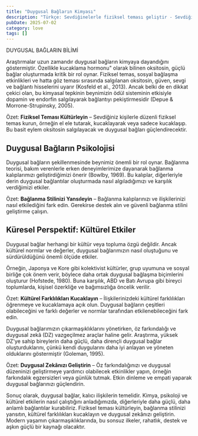 ```yaml
---
title: "Duygusal Bağların Kimyası"
description: "Türkçe: Sevdiğinelerle fiziksel teması geliştir - Sevdiğinlerle düzenli olarak el ele tutuş, kuca..."
pubDate: 2025-07-02
category: love
tags: []
---
```


DUYGUSAL BAĞLARIN BİLİMİ

Araştırmalar uzun zamandır duygusal bağların kimyaya dayandığını göstermiştir. Özellikle kucaklama hormonu" olarak bilinen oksitosin, güçlü bağlar oluşturmada kritik bir rol oynar. Fiziksel temas, sosyal bağlaşma etkinlikleri ve hatta göz teması sırasında salgılanan oksitosin, güven, sevgi ve bağlantı hisselerini uyarır (Kosfeld et al., 2013). Ancak belki de en dikkat çekici olan, bu kimyasal tepkinin beynimizin ödül sisteminin etkisiyle dopamin ve endorfin salgılayarak bağlantıyı pekiştirmesidir (Depue & Morrone-Strupinsky, 2005).

Özet: **Fiziksel Teması Kültürleyin** – Sevdiğiniz kişilerle düzenli fiziksel temas kurun, örneğin el ele tutarak, kucaklayarak veya sadece kucaklaşıp. Bu basit eylem oksitosin salgılayacak ve duygusal bağları güçlendirecektir.

## **Duygusal Bağların Psikolojisi**

Duygusal bağların şekillenmesinde beynimiz önemli bir rol oynar. Bağlanma teorisi, bakım verenlerle erken deneyimlerimize dayanarak bağlanma kalıplarımızı geliştirdiğimizi önerir (Bowlby, 1969). Bu kalıplar, diğerleriyle derin duygusal bağlantılar oluşturmada nasıl algıladığımızı ve karşılık verdiğimizi etkiler.

Özet: **Bağlanma Stilinizi Yansıleyin** – Bağlanma kalıplarınızı ve ilişkilerinizi nasıl etkilediğini fark edin. Gerekirse destek alın ve güvenli bağlanma stilini geliştirme çalışın.

## **Küresel Perspektif: Kültürel Etkiler**

Duygusal bağlar herhangi bir kültür veya topluma özgü değildir. Ancak kültürel normlar ve değerler, duygusal bağlarımızın nasıl oluştuğunu ve sürdürüldüğünü önemli ölçüde etkiler.

Örneğin, Japonya ve Kore gibi kolektivist kültürler, grup uyumuna ve sosyal birliğe çok önem verir, böylece daha ortak duygusal bağlaşma biçimlerini oluşturur (Hofstede, 1980). Buna karşılık, ABD ve Batı Avrupa gibi bireyci toplumlarda, kişisel özerkliğe ve bağımsızlığa öncelik verilir.

Özet: **Kültürel Farklılıkları Kucaklayın** – İlişkilerinizdeki kültürel farklılıkları öğrenmeye ve kucaklamaya açık olun. Duygusal bağların çeşitleri olabileceğini ve farklı değerler ve normlar tarafından etkilenebileceğini fark edin.

Duygusal bağlarımızın çıkarmaşıklıklarını yönetirken, öz farkındalığı ve duygusal zekâ (DZ) vazgeçilmez araçlar haline gelir. Araştırma, yüksek DZ'ye sahip bireylerin daha güçlü, daha dirençli duygusal bağlar oluşturduklarını, çünkü kendi duygularını daha iyi anlayan ve yöneten olduklarını göstermiştir (Goleman, 1995).

Özet: **Duygusal Zekânızı Geliştirin** – Öz farkındalığınızı ve duygusal düzeninizi geliştirmeye yardımcı olabilecek etkinlikler yapın, örneğin farkındalık egzersizleri veya günlük tutmak. Etkin dinleme ve empati yaparak duygusal bağlarınızı güçlendirin.

Sonuç olarak, duygusal bağlar, kalıcı ilişkilerin temelidir. Kimya, psikoloji ve kültürel etkilerin nasıl çalıştığını anladığımızda, diğerleriyle daha güçlü, daha anlamlı bağlantılar kurabiliriz. Fiziksel teması kültürleyin, bağlanma stilinizi yansıtın, kültürel farklılıkları kucaklayın ve duygusal zekânızı geliştirin. Modern yaşamın çıkarmaşıklıklarında, bu sonsuz ilkeler, rahatlık, destek ve aşkın güçlü bir kaynağı olacaktır.